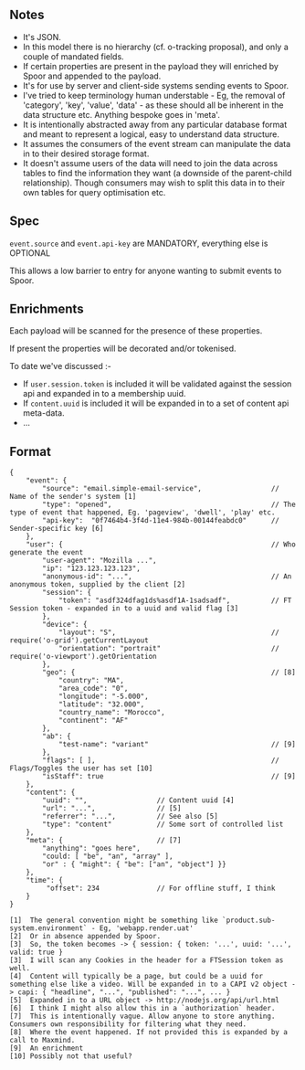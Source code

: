 ## Notes

- It's JSON.
- In this model there is no hierarchy (cf. o-tracking proposal), and only a couple of mandated fields.
- If certain properties are present in the payload they will enriched by Spoor and appended to the payload.
- It's for use by server and client-side systems sending events to Spoor.
- I've tried to keep terminology human understable - Eg, the removal of 'category', 'key', 'value', 'data' - as these should all be inherent in the data structure etc. Anything bespoke goes in 'meta'.
- It is intentionally abstracted away from any particular database format and meant to represent a logical, easy to understand data structure.
- It assumes the consumers of the event stream can manipulate the data in to their desired storage format.
- It doesn't assume users of the data will need to join the data across tables to find the information they want (a downside of the parent-child relationship). Though consumers may wish to split this data in to their own tables for query optimisation etc.

## Spec 

`event.source` and `event.api-key` are MANDATORY, everything else is OPTIONAL

This allows a low barrier to entry for anyone wanting to submit events to Spoor.

## Enrichments 

Each payload will be scanned for the presence of these properties.

If present the properties will be decorated and/or tokenised. 

To date we've discussed :-

- If `user.session.token` is included it will be validated against the session api and expanded in to a membership uuid.
- If `content.uuid` is included it will be expanded in to a set of content api meta-data.
- ...

## Format

```
{
    "event": {
        "source": "email.simple-email-service",  				// Name of the sender's system [1]
        "type": "opened",  										// The type of event that happened, Eg. 'pageview', 'dwell', 'play' etc.
		"api-key":	"0f7464b4-3f4d-11e4-984b-00144feabdc0"		// Sender-specific key [6]
    },
    "user": {													// Who generate the event
        "user-agent": "Mozilla ...",
        "ip": "123.123.123.123",
        "anonymous-id": "...",									// An anonymous token, supplied by the client [2] 
        "session": {
            "token": "asdf324dfag1ds%asdf1A-1sadsadf",  		// FT Session token - expanded in to a uuid and valid flag [3]
        },
		"device": {
			"layout": "S",										// require('o-grid').getCurrentLayout 
        	"orientation": "portrait"							// require('o-viewport').getOrientation
		},
		"geo": {												// [8]
            "country": "MA",
            "area_code": "0",
            "longitude": "-5.000",
            "latitude": "32.000",
            "country_name": "Morocco",
            "continent": "AF"
		},
		"ab": {
			"test-name": "variant"								// [9]
		},
		"flags": [ ],											// Flags/Toggles the user has set [10]
		"isStaff": true											// [9]
    },
    "content": {
        "uuid": "", 				// Content uuid [4] 
        "url": "...", 	 			// [5] 
        "referrer": "...", 			// See also [5]
		"type":	"content"			// Some sort of controlled list  
    },
	"meta": {						// [7]
		"anything": "goes here",
		"could: [ "be", "an", "array" ],
		"or" : { "might": { "be": ["an", "object"] }}
	},
    "time": {
         "offset": 234				// For offline stuff, I think
    }
}
```

```
[1]  The general convention might be something like `product.sub-system.environment` - Eg, 'webapp.render.uat'
[2]  Or in absence appended by Spoor. 
[3]  So, the token becomes -> { session: { token: '...', uuid: '...', valid: true }
[3]  I will scan any Cookies in the header for a FTSession token as well.
[4]  Content will typically be a page, but could be a uuid for something else like a video. Will be expanded in to a CAPI v2 object -> capi: { "headline", "...", "published": "...", ... }
[5]  Expanded in to a URL object -> http://nodejs.org/api/url.html
[6]  I think I might also allow this in a `authorization` header.
[7]  This is intentionally vague. Allow anyone to store anything. Consumers own responsibility for filtering what they need.
[8]  Where the event happened. If not provided this is expanded by a call to Maxmind.
[9]  An enrichment
[10] Possibly not that useful?
```
